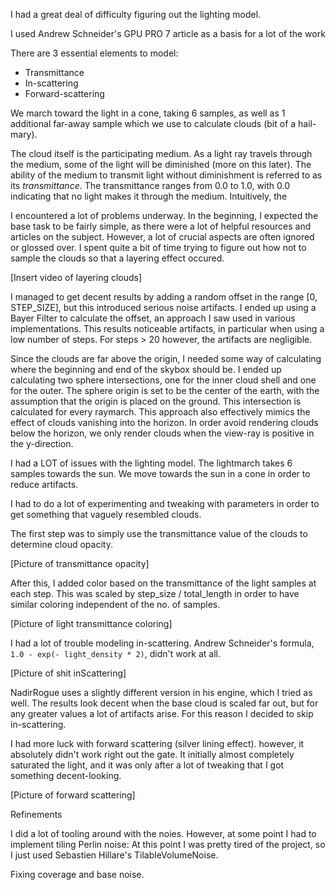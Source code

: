 I had a great deal of difficulty figuring out the lighting model.

I used Andrew Schneider's GPU PRO 7 article as a basis for a lot of the work


There are 3 essential elements to model:

- Transmittance
- In-scattering
- Forward-scattering


We march toward the light in a cone, taking 6 samples, as well as 1 additional far-away sample which we use to calculate clouds (bit of a hail-mary).

The cloud itself is the participating medium. As a light ray travels through the medium, some of the light will be diminished (more on this later). The ability of the medium to transmit light without diminishment is referred to as its *transmittance*. The transmittance ranges from 0.0 to 1.0, with 0.0 indicating that no light makes it through the medium.
Intuitively, the 

I encountered a lot of problems underway. In the beginning, I expected the base task to be fairly simple, as there were a lot of helpful resources and articles on the subject. However, a lot of crucial aspects are often ignored or glossed over. I spent quite a bit of time trying to figure out how not to sample the clouds so that a layering effect occured.

[Insert video of layering clouds]

I managed to get decent results by adding a random offset in the range [0, STEP_SIZE], but this introduced serious noise artifacts. I ended up using a Bayer Filter to calculate the offset, an approach I saw used in various implementations. This results noticeable artifacts, in particular when using a low number of steps. For steps > 20 however, the artifacts are negligible.

Since the clouds are far above the origin, I needed some way of calculating where the beginning and end of the skybox should be. I ended up calculating two sphere intersections, one for the inner cloud shell and one for the outer. The sphere origin is set to be the center of the earth, with the assumption that the origin is placed on the ground. This intersection is calculated for every raymarch. This approach also effectively mimics the effect of clouds vanishing into the horizon. In order avoid rendering clouds below the horizon, we only render clouds when the view-ray is positive in the y-direction.

I had a LOT of issues with the lighting model. The lightmarch takes 6 samples towards the sun. We move towards the sun in a cone in order to reduce artifacts.

I had to do a lot of experimenting and tweaking with parameters in order to get something that vaguely resembled clouds.

The first step was to simply use the transmittance value of the clouds to determine cloud opacity.

[Picture of transmittance opacity]

After this, I added color based on the transmittance of the light samples at each step. This was scaled by step_size / total_length in order to have similar coloring independent of the no. of samples.

[Picture of light transmittance coloring]


I had a lot of trouble modeling in-scattering. Andrew Schneider's formula, `1.0 - exp(- light_density * 2)`, didn't work at all.

[Picture of shit inScattering]

NadirRogue uses a slightly different version in his engine, which I tried as well. The results look decent when the base cloud is scaled far out, but for any greater values a lot of artifacts arise. For this reason I decided to skip in-scattering.


I had more luck with forward scattering (silver lining effect). however, it absolutely didn't work right out the gate. It initially almost completely saturated the light, and it was only after a lot of tweaking that I got something decent-looking.

[Picture of forward scattering]


Refinements

I did a lot of tooling around with the noies. However, at some point I had to implement tiling Perlin noise: At this point I was pretty tired of the project, so I just used Sebastien Hillare's TilableVolumeNoise.

Fixing coverage and base noise.
